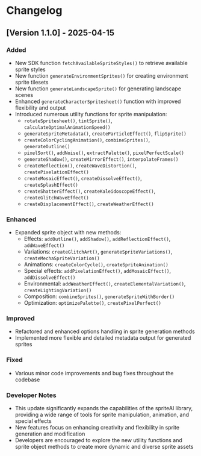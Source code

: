 # Changelog

## [Version 1.1.0] - 2025-04-15

### Added
- New SDK function `fetchAvailableSpriteStyles()` to retrieve available sprite styles
- New function `generateEnvironmentSprites()` for creating environment sprite tilesets
- New function `generateLandscapeSprite()` for generating landscape scenes
- Enhanced `generateCharacterSpritesheet()` function with improved flexibility and output
- Introduced numerous utility functions for sprite manipulation:
  - `rotateSpritesheet()`, `tintSprite()`, `calculateOptimalAnimationSpeed()`
  - `generateSpriteMetadata()`, `createParticleEffect()`, `flipSprite()`
  - `createColorCyclingAnimation()`, `combineSprites()`, `generateOutline()`
  - `pixelSort()`, `addNoise()`, `extractPalette()`, `pixelPerfectScale()`
  - `generateShadow()`, `createMirrorEffect()`, `interpolateFrames()`
  - `createReflection()`, `createWaveDistortion()`, `createPixelationEffect()`
  - `createMosaicEffect()`, `createDissolveEffect()`, `createSplashEffect()`
  - `createShatterEffect()`, `createKaleidoscopeEffect()`, `createGlitchWaveEffect()`
  - `createDisplacementEffect()`, `createWeatherEffect()`

### Enhanced
- Expanded sprite object with new methods:
  - Effects: `addOutline()`, `addShadow()`, `addReflectionEffect()`, `addWaveEffect()`
  - Variations: `createGlitchArt()`, `generateSpriteVariations()`, `createMechaSpriteVariation()`
  - Animations: `createColorCycle()`, `createSpriteAnimation()`
  - Special effects: `addPixelationEffect()`, `addMosaicEffect()`, `addDissolveEffect()`
  - Environmental: `addWeatherEffect()`, `createElementalVariation()`, `createLightingVariation()`
  - Composition: `combineSprites()`, `generateSpriteWithBorder()`
  - Optimization: `optimizePalette()`, `createPixelPerfect()`

### Improved
- Refactored and enhanced options handling in sprite generation methods
- Implemented more flexible and detailed metadata output for generated sprites

### Fixed
- Various minor code improvements and bug fixes throughout the codebase

### Developer Notes
- This update significantly expands the capabilities of the spriteAI library, providing a wide range of tools for sprite manipulation, animation, and special effects
- New features focus on enhancing creativity and flexibility in sprite generation and modification
- Developers are encouraged to explore the new utility functions and sprite object methods to create more dynamic and diverse sprite assets